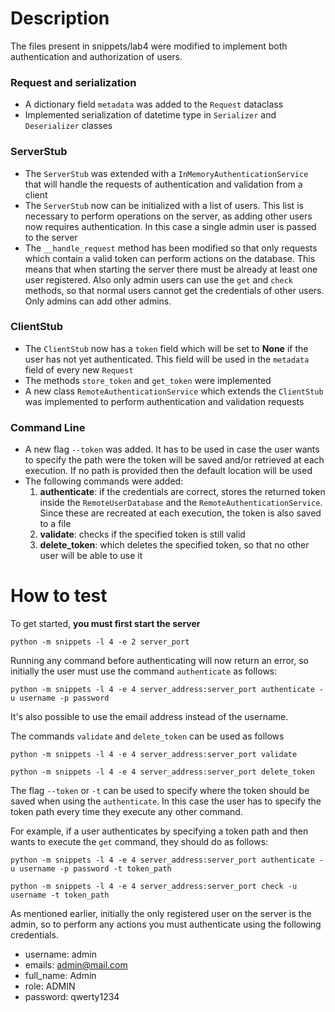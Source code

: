 # Description

The files present in snippets/lab4 were modified to implement both authentication and authorization of users.

### Request and serialization
- A dictionary field `metadata` was added to the `Request` dataclass
- Implemented serialization of datetime type in `Serializer` and `Deserializer` classes 

### ServerStub
- The `ServerStub` was extended with a `InMemoryAuthenticationService` that will handle the requests of authentication and validation from a client
- The `ServerStub` now can be initialized with a list of users. This list is necessary to perform operations on the server, as adding other users now requires authentication. In this case a single admin user is passed to the server
- The `__handle_request` method has been modified so that only requests which contain a valid token can perform actions on the database. This means that when starting the server there must be already at least one user registered. Also only admin users can use the `get` and `check` methods, so that normal users cannot get the credentials of other users. Only admins can add other admins. 

### ClientStub
- The `ClientStub` now has a `token` field which will be set to **None** if the user has not yet authenticated. This field will be used in the `metadata` field of every new `Request`
- The methods `store_token` and  `get_token` were implemented
- A new class `RemoteAuthenticationService` which extends the `ClientStub` was implemented to perform authentication and validation requests

### Command Line
- A new flag `--token` was added. It has to be used in case the user wants to specify the path were the token will be saved and/or retrieved at each execution. If no path is provided then the default location will be used
- The following commands were added:
    1) **authenticate**: if the credentials are correct, stores the returned token inside the `RemoteUserDatabase` and the `RemoteAuthenticationService`.
    Since these are recreated at each execution, the token is also saved to a file
    2) **validate**: checks if the specified token is still valid
    3) **delete_token**: which deletes the specified token, so that no other user will be able to use it

# How to test

To get started, **you must first start the server**

```
python -m snippets -l 4 -e 2 server_port
```

Running any command before authenticating will now return an error, so initially the user must use the command `authenticate` as follows:

```
python -m snippets -l 4 -e 4 server_address:server_port authenticate -u username -p password
```
It's also possible to use the email address instead of the username.

The commands `validate` and `delete_token` can be used as follows

```
python -m snippets -l 4 -e 4 server_address:server_port validate

python -m snippets -l 4 -e 4 server_address:server_port delete_token
```

The flag `--token` or `-t` can be used to specify where the token should be saved when using the `authenticate`. In this case the user has to specify the token path every time they execute any other command.

For example, if a user authenticates by specifying a token path and then wants to execute the `get` command, they should do as follows:

```
python -m snippets -l 4 -e 4 server_address:server_port authenticate -u username -p password -t token_path

python -m snippets -l 4 -e 4 server_address:server_port check -u username -t token_path
```


As mentioned earlier, initially the only registered user on the server is the admin, so to perform any actions you must authenticate using the following credentials.
- username: admin
- emails: admin@mail.com
- full_name: Admin
- role: ADMIN
- password: qwerty1234 